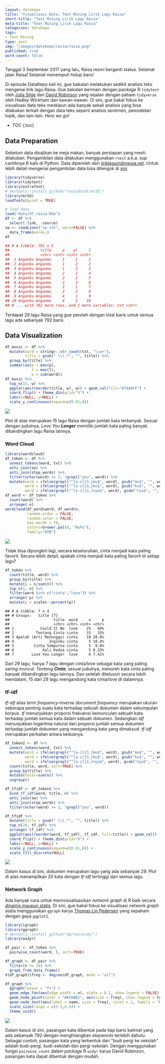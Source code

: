 ```yaml
---
layout: datakepo
title: "Visualisasi Data: Text Mining Lirik Lagu Raisa"
short-title: "Text Mining Lirik Lagu Raisa"
meta-title: "Text Mining Lirik Lagu Raisa"
categories: datakepo
tags:
- Text Mining
type: post
img: "/images/datakepo/raisa/raisa.png"
published: true
word-count: false
---
```


Tanggal 3 September 2017 yang lalu, Raisa resmi berganti status. Selamat jalan Raisa! Selamat menempuh hidup baru!

Di episode DataKepo kali ini, gue bakalan melakukan sedikit analisis teks mengenai lirik lagu Raisa. Gue bakalan bermain dengan *package* R `tidytext` oleh [Julia Silge](https://juliasilge.com/) dan [David Robinson](http://varianceexplained.org/) yang sejalan dengan paham `tidyverse` oleh Hadley Wickham dan kawan-kawan. Di sini, gue bakal fokus ke visualisasi data teks meskipun ada banyak sekali analisis yang bisa dilakukan terkait dengan data teks seperti analisis sentimen, pemodelan topik, dan lain-lain. *Here we go!*

* TOC
{:toc}

## Data Preparation

Sebelum data disajikan ke meja makan, banyak persiapan yang mesti dilakukan. Pengambilan data dilakukan menggunakan `rvest` a.k.a. sup cantiknya R kalo di Python. Data diperoleh dari [liriklaguindonesia.net](https://liriklaguindonesia.net). Untuk lebih detail mengenai pengambilan data bisa ditengok di [sini](https://github.com/rasyidstat/datakepo-snippets/blob/master/raisa/lirik_extract.R)

```r
library(tidyverse)
library(tidytext)
library(extrafont)
# devtools::install_github("rasyidstat/mrSQ")
library(mrSQ)
loadfonts(quiet = TRUE)

# load data
load("data/df_raisa.Rda")
df <- df %>%
  select(-link, -source) 
sw <- readLines("sw.txt", warn=FALSE) %>%
  data_frame(word=.)
df
```

```r
## # A tibble: 792 x 5
##              title     p    pl     l
##              <chr> <int> <int> <int>
##  1 Anganku Anganmu     1     1     1
##  2 Anganku Anganmu     1     2     2
##  3 Anganku Anganmu     1     3     3
##  4 Anganku Anganmu     2     1     4
##  5 Anganku Anganmu     2     2     5
##  6 Anganku Anganmu     2     3     6
##  7 Anganku Anganmu     3     1     7
##  8 Anganku Anganmu     3     2     8
##  9 Anganku Anganmu     4     1     9
## 10 Anganku Anganmu     4     2    10
## # ... with 782 more rows, and 1 more variables: txt <chr>
```

Terdapat 29 lagu Raisa yang gue peroleh dengan total baris untuk semua lagu ada sebanyak 792 baris. 

## Data Visualization

```r
df_music <- df %>%
  mutate(word = stringr::str_count(txt, "\\w+"),
         title = gsub(" \\(.*", "", title)) %>%
  group_by(title) %>%
  summarise(p = max(p),
            l = max(l),
            w = sum(word))
df_music %>%
  top_n(15, w) %>%
  ggplot(aes(reorder(title, w), w)) + geom_col(fill="#74A9CF") + 
  coord_flip() + theme_din(grid="X") +
  labs(x=NULL, y=NULL) +
  scale_y_continuous(expand=c(0.01,0))
```

<img src="/images/datakepo/raisa/raisa-msc.png">

Plot di atas merupakan 15 lagu Raisa dengan jumlah kata terbanyak. Sesuai dengan judulnya, *Love You **Longer*** memiliki jumlah kata paling banyak dibandingkan lagu Raisa lainnya. 

### Word Cloud

```r
library(wordcloud)
df_token <- df %>%
  unnest_tokens(word, txt) %>%
  anti_join(sw) %>%
  anti_join(stop_words) %>%
  filter(nchar(word) >= 3, !grepl("you", word)) %>%
  mutate(word = ifelse(grepl("^[a-z]{3,}mu$", word), gsub("mu$", "", word), word),
         word = ifelse(grepl("^[a-z]{3,}ku$", word), gsub("ku$", "", word), word),
         word = ifelse(grepl("^[a-z]{3,}nya$", word), gsub("nya$", "", word), word))
df_word <- df_token %>%
  count(word) %>%
  arrange(-n)
wordcloud(df_word$word, df_word$n,
          random.order = FALSE,
          random.color = FALSE,
          max.words = 70,
          colors=brewer.pal(8, "BuPu"),
          family="DIN")
```

<img src="/images/datakepo/raisa/raisa.png">

Tidak bisa dipungkiri lagi, secara keseluruhan, cinta menjadi kata paling favorit. Secara lebih detail, apakah cinta menjadi kata paling favorit di setiap lagu?

```r
df_token %>%
  count(title, word) %>%
  group_by(title) %>%
  mutate(p = n/sum(n)) %>%
  top_n(1, n) %>%
  filter(word %in% c("cinta","love")) %>%
  arrange(-p) %>%
  mutate(p = scales::percent(p))
```

```
## # A tibble: 7 x 4
## # Groups:   title [7]
##                    title  word     n     p
##                    <chr> <chr> <int> <chr>
## 1            Could It Be  love    25   49%
## 2          Tentang Cinta cinta    33   33%
## 3 Apalah (Arti Menunggu) cinta    10 20.8%
## 4                Inginku cinta     5 10.4%
## 5         Cinta Sempurna cinta     5  9.8%
## 6             Kali Kedua cinta     5 8.33%
## 7        Love You Longer  love     6 7.41%
```

Dari 29 lagu, hanya 7 lagu dengan cinta/love sebagai kata yang paling sering muncul. *Tentang **Cinta***, sesuai judulnya, menoreh kata cinta paling banyak dibandingkan lagu lainnya. Dan setelah ditelusuri secara lebih mendalam, 15 dari 29 lagu mengandung kata cinta/love di dalamnya.

### tf-idf

*tf-idf* alias *term frequency-inverse document frequency* merupakan ukuran seberapa penting suatu kata terhadap sebuah dokumen dalam sekumpulan korpus. *tf* menunjukkan proporsi frekuensi kemunculan sebuah kata terhadap jumlah semua kata dalam sebuah dokumen. Sedangkan *idf* menunjukkan logaritma natural dari proporsi jumlah semua dokumen terhadap jumlah dokumen yang mengandung kata yang dimaksud. *tf-idf* merupakan perkalian antara keduanya. 

```r
df_token2 <- df %>%
  unnest_tokens(word, txt) %>%
  mutate(word = ifelse(grepl("^[a-z]{3,}mu$", word), gsub("mu$", "", word), word),
         word = ifelse(grepl("^[a-z]{3,}ku$", word), gsub("ku$", "", word), word),
         word = ifelse(grepl("^[a-z]{3,}nya$", word), gsub("nya$", "", word), word)) %>%
  count(title, word, sort=TRUE) %>%
  group_by(title) %>%
  mutate(total=sum(n)) %>%
  ungroup()

df_tfidf <- df_token2 %>%
  bind_tf_idf(word, title, n) %>%
  anti_join(sw) %>%
  anti_join(stop_words) %>%
  filter(nchar(word) >= 3, !grepl("you", word))

df_tfidf %>%
  mutate(title = gsub(" \\(.*", "", title)) %>%
  top_n(20, tf_idf) %>%
  arrange(-tf_idf) %>%
  ggplot(aes(reorder(word, tf_idf), tf_idf, fill=title)) + geom_col() +
  coord_flip() + theme_din(grid="X") +
  labs(x=NULL, y=NULL) +
  scale_y_continuous(expand=c(0.01,0)) +
  scale_fill_discrete(NULL) 
```

<img src="/images/datakepo/raisa/raisa-tf.png">

Dalam kasus di sini, dokumen merupakan lagu yang ada sebanyak 29. Plot di atas menampilkan 20 kata dengan *tf-idf* tertinggi dari semua lagu. 

### Network Graph

Ada banyak cara untuk memvisualisasikan *network graph* di R baik secara [dinamis maupun statis](http://kateto.net/network-visualization). Di sini, gue bakal fokus ke visualisasi *network graph* statis menggunakan `ggraph` karya [Thomas Lin Pedersen](http://www.data-imaginist.com/) yang sepaham dengan gaya `ggplot2`. 

```r
library(igraph)
library(ggraph)
# devtools::install_github("dgrtwo/widyr")
library(widyr)

df_pair <- df_token %>%
  pairwise_count(word, l, sort=TRUE)

df_graph <- df_pair %>%
  filter(n >= 10) %>%
  graph_from_data_frame()
V(df_graph)$freq <- degree(df_graph, mode = "all")

df_graph %>%
  ggraph(layout = "fr") +
  geom_edge_fan(aes(edge_width = n), alpha = 0.1, show.legend = FALSE) +
  geom_node_point(color = "#8C6BB1", aes(size = freq), show.legend = FALSE) +
  geom_node_text(aes(label = name, size = freq), vjust = 2, family = "DIN", show.legend = FALSE) +
  scale_size(range = c(3.5,6.5)) +
  theme_void()
```

<img src="/images/datakepo/raisa/raisa-nw.png">

Dalam kasus di sini, pasangan kata dibentuk pada tiap baris kalimat yang ada sebanyak 792 dengan menghilangkan *stopwords* terlebih dahulu. Sebagai contoh, pasangan kata yang terbentuk dari "budi pergi ke sekolah" adalah budi-pergi, budi-sekolah dan pergi-sekolah. Dengan menggunakan fungsi `pairwise_count` dalam *package* R `widyr` karya David Robinson, pasangan kata dapat dibentuk dengan mudah. 